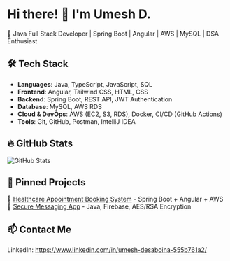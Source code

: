 # Hi there! 👋 I'm Umesh D.

🚀 Java Full Stack Developer | Spring Boot | Angular | AWS | MySQL | DSA Enthusiast

## 🛠️ Tech Stack
- **Languages**: Java, TypeScript, JavaScript, SQL
- **Frontend**: Angular, Tailwind CSS, HTML, CSS
- **Backend**: Spring Boot, REST API, JWT Authentication
- **Database**: MySQL, AWS RDS
- **Cloud & DevOps**: AWS (EC2, S3, RDS), Docker, CI/CD (GitHub Actions)
- **Tools**: Git, GitHub, Postman, IntelliJ IDEA

## 🔥 GitHub Stats
![GitHub Stats](https://github-readme-stats.vercel.app/api?username=your-github-username&show_icons=true&theme=radical)

## 📌 Pinned Projects
🔹 [Healthcare Appointment Booking System](https://github.com/your-repo-link) - Spring Boot + Angular + AWS  
🔹 [Secure Messaging App](https://github.com/your-repo-link) - Java, Firebase, AES/RSA Encryption  

## 📫 Contact Me
LinkedIn: https://www.linkedin.com/in/umesh-desaboina-555b761a2/


<!--
**Umeshd116/Umeshd116** is a ✨ _special_ ✨ repository because its `README.md` (this file) appears on your GitHub profile.

Here are some ideas to get you started:

- 🔭 I’m currently working on ...
- 🌱 I’m currently learning ...
- 👯 I’m looking to collaborate on ...
- 🤔 I’m looking for help with ...
- 💬 Ask me about ...
- 📫 How to reach me: ...
- 😄 Pronouns: ...
- ⚡ Fun fact: ...
-->

